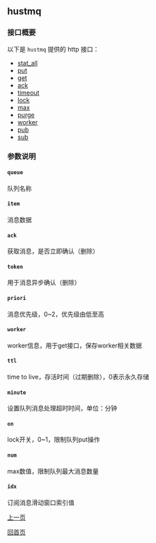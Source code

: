 hustmq
--

### 接口概要 ###

以下是 `hustmq` 提供的 http 接口：

* [stat_all](hustmq/stat_all.md)
* [put](hustmq/put.md)
* [get](hustmq/get.md)
* [ack](hustmq/ack.md)
* [timeout](hustmq/timeout.md)
* [lock](hustmq/lock.md)
* [max](hustmq/max.md)
* [purge](hustmq/purge.md)
* [worker](hustmq/worker.md)
* [pub](hustmq/pub.md)
* [sub](hustmq/sub.md)

### 参数说明 ###

#### `queue` ####
队列名称   

#### `item` ####
消息数据

#### `ack` ####
获取消息，是否立即确认（删除）

#### `token` ####
用于消息异步确认（删除）

#### `priori` ####
消息优先级，0~2，优先级由低至高

#### `worker` ####
worker信息，用于get接口，保存worker相关数据

#### `ttl` ####
time to live，存活时间（过期删除），0表示永久存储

#### `minute` ####
设置队列消息处理超时时间，单位：分钟

#### `on` ####
lock开关，0~1，限制队列put操作

#### `num` ####
max数值，限制队列最大消息数量

#### `idx` ####
订阅消息滑动窗口索引值

[上一页](index.md)

[回首页](../index.md)